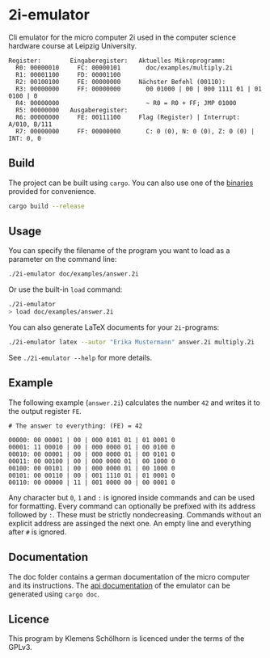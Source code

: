 # 2i-emulator

Cli emulator for the micro computer 2i used in the computer science hardware
course at Leipzig University.

```
Register:        Eingaberegister:   Aktuelles Mikroprogramm:
  R0: 00000010     FC: 00000101       doc/examples/multiply.2i
  R1: 00001100     FD: 00001100
  R2: 00100100     FE: 00000000     Nächster Befehl (00110):
  R3: 00000000     FF: 00000000       00 01000 | 00 | 000 1111 01 | 01 0100 | 0
  R4: 00000000                        ~ R0 = R0 + FF; JMP 01000
  R5: 00000000   Ausgaberegister:
  R6: 00000000     FE: 00111100     Flag (Register) | Interrupt: A/010, B/111
  R7: 00000000     FF: 00000000       C: 0 (0), N: 0 (0), Z: 0 (0) | INT: 0, 0
```

## Build

The project can be built using `cargo`. You can also use one of the [binaries]
provided for convenience.

```sh
cargo build --release
```

## Usage

You can specify the filename of the program you want to load as a parameter on
the command line:

```sh
./2i-emulator doc/examples/answer.2i
```

Or use the built-in `load` command:

```sh
./2i-emulator
> load doc/examples/answer.2i
```

You can also generate LaTeX documents for your `2i`-programs:

```sh
./2i-emulator latex --autor "Erika Mustermann" answer.2i multiply.2i
```

See `./2i-emulator --help` for more details.

## Example

The following example (`answer.2i`) calculates the number `42` and writes it
to the output register `FE`.

```
# The answer to everything: (FE) = 42

00000: 00 00001 | 00 | 000 0101 01 | 01 0001 0
00001: 11 00010 | 00 | 000 0000 01 | 00 0100 0
00010: 00 00001 | 00 | 000 0000 01 | 00 0101 0
00011: 00 00100 | 00 | 000 0000 01 | 00 1000 0
00100: 00 00101 | 00 | 000 0000 01 | 00 1000 0
00101: 00 00110 | 00 | 001 1110 01 | 01 0001 0
00110: 00 00000 | 11 | 001 0000 00 | 00 0001 0
```

Any character but `0`, `1` and `:` is ignored inside commands and can be used
for formatting. Every command can optionally be prefixed with its address
followed by `:`. These must be strictly nondecreasing. Commands without an
explicit address are assinged the next one. An empty line and everything after
`#` is ignored.

## Documentation

The doc folder contains a german documentation of the micro computer and its
instructions. The [api documentation] of the emulator can be generated using
`cargo doc`.

## Licence

This program by Klemens Schölhorn is licenced under the terms of the GPLv3.

[binaries]: https://github.com/klemens/2i-emulator/releases
[api documentation]: https://klemens.github.io/2i-emulator/emulator/

